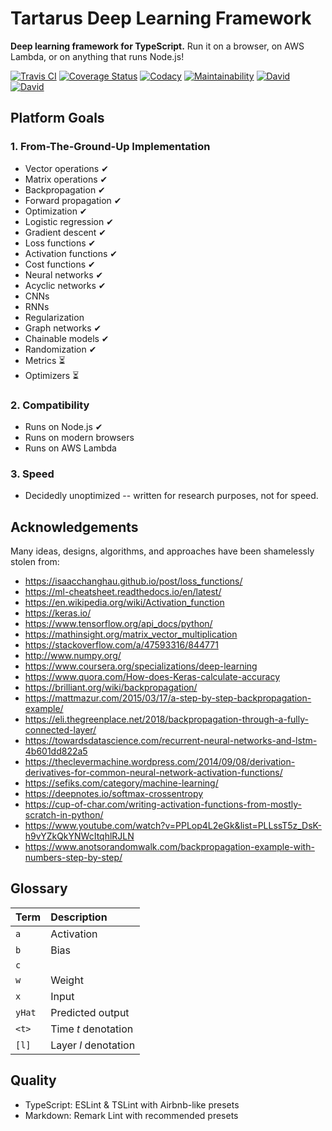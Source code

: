 # Tartarus Deep Learning Framework

**Deep learning framework for TypeScript.** Run it on a browser, on AWS Lambda, or on anything that runs Node.js!


[![Travis CI](https://travis-ci.org/franksrevenge/tartarus-deep.svg?branch=master)](https://travis-ci.org/franksrevenge/tartarus-deep/)
[![Coverage Status](https://coveralls.io/repos/github/franksrevenge/tartarus-deep/badge.svg?branch=master)](https://coveralls.io/github/franksrevenge/tartarus-deep?branch=master)
[![Codacy](https://api.codacy.com/project/badge/Grade/8279d1926eed411cae160fc6c9156560)](https://www.codacy.com/app/franksrevenge/tartarus-deep?utm_source=github.com&amp;utm_medium=referral&amp;utm_content=franksrevenge/tartarus-deep&amp;utm_campaign=Badge_Grade)
[![Maintainability](https://api.codeclimate.com/v1/badges/d44d858f3266337623c8/maintainability)](https://codeclimate.com/github/franksrevenge/tartarus-deep/maintainability)
[![David](https://david-dm.org/franksrevenge/tartarus-deep.svg)](https://david-dm.org/franksrevenge/tartarus-deep)
[![David](https://david-dm.org/franksrevenge/tartarus-deep/dev-status.svg)](https://david-dm.org/franksrevenge/tartarus-deep?type=dev)


## Platform Goals

### 1. From-The-Ground-Up Implementation

*   Vector operations ✔
*   Matrix operations ✔
*   Backpropagation ✔
*   Forward propagation ✔
*   Optimization ✔
*   Logistic regression ✔
*   Gradient descent ✔
*   Loss functions ✔
*   Activation functions ✔
*   Cost functions ✔
*   Neural networks ✔
*   Acyclic networks ✔
*   CNNs
*   RNNs
*   Regularization
*   Graph networks ✔
*   Chainable models ✔
*   Randomization ✔
*   Metrics ⏳
*   Optimizers ⏳



### 2. Compatibility


*   Runs on Node.js ✔
*   Runs on modern browsers
*   Runs on AWS Lambda


### 3. Speed

*   Decidedly unoptimized -- written for research purposes, not for speed.



## Acknowledgements

Many ideas, designs, algorithms, and approaches have been shamelessly stolen from:

*   <https://isaacchanghau.github.io/post/loss_functions/>
*   <https://ml-cheatsheet.readthedocs.io/en/latest/>
*   <https://en.wikipedia.org/wiki/Activation_function>
*   <https://keras.io/>
*   <https://www.tensorflow.org/api_docs/python/>
*   <https://mathinsight.org/matrix_vector_multiplication>
*   <https://stackoverflow.com/a/47593316/844771>
*   <http://www.numpy.org/>
*   <https://www.coursera.org/specializations/deep-learning>
*   <https://www.quora.com/How-does-Keras-calculate-accuracy>
*   <https://brilliant.org/wiki/backpropagation/>
*   <https://mattmazur.com/2015/03/17/a-step-by-step-backpropagation-example/>
*   <https://eli.thegreenplace.net/2018/backpropagation-through-a-fully-connected-layer/>
*   <https://towardsdatascience.com/recurrent-neural-networks-and-lstm-4b601dd822a5>
*   <https://theclevermachine.wordpress.com/2014/09/08/derivation-derivatives-for-common-neural-network-activation-functions/>
*   <https://sefiks.com/category/machine-learning/>
*   <https://deepnotes.io/softmax-crossentropy>
*   <https://cup-of-char.com/writing-activation-functions-from-mostly-scratch-in-python/>
*   <https://www.youtube.com/watch?v=PPLop4L2eGk&list=PLLssT5z_DsK-h9vYZkQkYNWcItqhlRJLN>
*   <https://www.anotsorandomwalk.com/backpropagation-example-with-numbers-step-by-step/>


## Glossary

| Term                 | Description                                            |
| :------------------- | :------------------------------------------------------|
| `a` | Activation |
| `b` | Bias |
| `c` |  |
| `w` | Weight |
| `x` | Input |
| `yHat` | Predicted output
| `<t>` | Time _t_ denotation |
| `[l]` | Layer _l_ denotation |




## Quality

*   TypeScript: ESLint & TSLint with Airbnb-like presets
*   Markdown: Remark Lint with recommended presets
